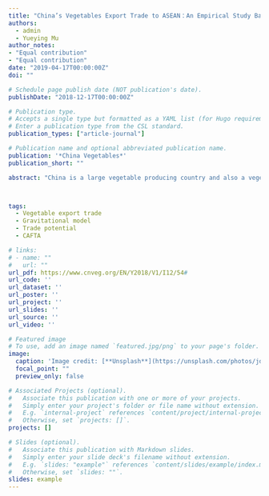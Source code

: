 ```yaml
---
title: "China’s Vegetables Export Trade to ASEAN：An Empirical Study Based on Gravity Model"
authors:
  - admin
  - Yueying Mu
author_notes:
- "Equal contribution"
- "Equal contribution"
date: "2019-04-17T00:00:00Z"
doi: ""

# Schedule page publish date (NOT publication's date).
publishDate: "2018-12-17T00:00:00Z"

# Publication type.
# Accepts a single type but formatted as a YAML list (for Hugo requirements).
# Enter a publication type from the CSL standard.
publication_types: ["article-journal"]

# Publication name and optional abbreviated publication name.
publication: '*China Vegetables*'
publication_short: ""

abstract: "China is a large vegetable producing country and also a vegetable export super power in the world. In 2002, China and ASEAN countries signed an agreement to jointly establish the largest free trade area in developing countries, which will serve the largest population in the world. On the basis of analyzing the status quo of China’s ASEAN vegetable export trade, this paper empirically analyzed the influencing factors of China’s ASEAN vegetable export trade by constructing an extended gravity model. The main conclusion of this study is that total GDP of both trading countries, geographical distance, CAFTA trade environment, and each country’s vegetable per unit yield (production technology), etc., had significant impact on vegetable export trade between China and ASEAN countries. The paper also analyzed the trade prospects of China’s vegetable export to ASEAN countries in the future by trade potential measurement, and provided relevant countermeasures and suggestions."



tags:
  - Vegetable export trade 
  - Gravitational model
  - Trade potential 
  - CAFTA

# links:
# - name: ""
#   url: ""
url_pdf: https://www.cnveg.org/EN/Y2018/V1/I12/54#
url_code: ''
url_dataset: ''
url_poster: ''
url_project: ''
url_slides: ''
url_source: ''
url_video: ''

# Featured image
# To use, add an image named `featured.jpg/png` to your page's folder. 
image:
  caption: 'Image credit: [**Unsplash**](https://unsplash.com/photos/jdD8gXaTZsc)'
  focal_point: ""
  preview_only: false

# Associated Projects (optional).
#   Associate this publication with one or more of your projects.
#   Simply enter your project's folder or file name without extension.
#   E.g. `internal-project` references `content/project/internal-project/index.md`.
#   Otherwise, set `projects: []`.
projects: []

# Slides (optional).
#   Associate this publication with Markdown slides.
#   Simply enter your slide deck's filename without extension.
#   E.g. `slides: "example"` references `content/slides/example/index.md`.
#   Otherwise, set `slides: ""`.
slides: example
---
```




